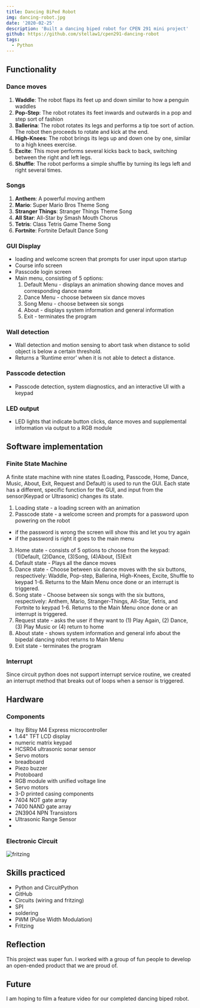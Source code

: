 ```yaml
---
title: Dancing BiPed Robot
img: dancing-robot.jpg
date: '2020-02-25'
description: 'Built a dancing biped robot for CPEN 291 mini project'
github: https://github.com/stellaw1/cpen291-dancing-robot
tags:
  - Python
---
```




## Functionality
### Dance moves
1.	**Waddle**: The robot flaps its feet up and down similar to how a penguin waddles
2.	**Pop-Step**: The robot rotates its feet inwards and outwards in a pop and step sort of fashion
3.	**Ballerina**: The robot rotates its legs and performs a tip toe sort of action. The robot then proceeds to rotate and kick at the end.
4.	**High-Knees**: The robot brings its legs up and down one by one, similar to a high knees exercise.
5.	**Excite**: This move performs several kicks back to back, switching between the right and left legs.
6.	**Shuffle**: The robot performs a simple shuffle by turning its legs left and right several times.

### Songs
1.	**Anthem**: A powerful moving anthem
2.	**Mario**: Super Mario Bros Theme Song
3.	**Stranger Things**: Stranger Things Theme Song
4.	**All Star**: All-Star by Smash Mouth Chorus
5.	**Tetris**: Class Tetris Game Theme Song
6.	**Fortnite**: Fortnite Default Dance Song

### GUI Display
- loading and welcome screen that prompts for user input upon startup
- Course info screen
- Passcode login screen
- Main menu, consisting of 5 options:
  1. Default Menu - displays an animation showing dance moves and corresponding dance name
  2. Dance Menu - choose between six dance moves
  3. Song Menu - choose between six songs
  4. About - displays system information and general information
  5. Exit - terminates the program

### Wall detection
- Wall detection and motion sensing to abort task when distance to solid object is below a certain threshold. 
- Returns a ‘Runtime error’ when it is not able to detect a distance. 

### Passcode detection
- Passcode detection, system diagnostics, and an interactive UI with a keypad

### LED output
- LED lights that indicate button clicks, dance moves and supplemental information via output to a RGB module


## Software implementation 
### Finite State Machine
A finite state machine with nine states (Loading, Passcode, Home, Dance, Music, About, Exit, Request and Default) is used to run the GUI. Each state has a different, specific function for the GUI, and input from the sensor(Keypad or Ultrasonic) changes its state.
1. Loading state - a loading screen with an animation
2. Passcode state - a welcome screen and prompts for a password upon powering on the robot
-	if the password is wrong the screen will show this and let you try again
-	if the password is right it goes to the main menu
3. Home state - consists of 5 options to choose from the keypad:
    (1)Default, (2)Dance, (3)Song, (4)About, (5)Exit
4. Default state - Plays all the dance moves
5. Dance state - Choose between six dance moves with the six buttons, respectively: Waddle, Pop-step, Ballerina, High-Knees, Excite, Shuffle to keypad 1-6. Returns to the Main Menu once done or an interrupt is triggered.
6. Song state - Choose between six songs with the six buttons, respectively: Anthem, Mario, Stranger-Things, All-Star, Tetris, and Fortnite to keypad 1-6. Returns to the Main Menu once done or an interrupt is triggered.
7. Request state - asks the user if they want to (1) Play Again, (2) Dance, (3) Play Music or (4) return to home
8. About state - shows system information and general info about the bipedal dancing robot returns to Main Menu
9. Exit state -  terminates the program

### Interrupt
Since circuit python does not support interrupt service routine, we created an interrupt method that breaks out of loops when a sensor is triggered. 


## Hardware
### Components
- Itsy Bitsy M4 Express microcontroller
- 1.44" TFT LCD display
- numeric matrix keypad
- HCSR04 ultrasonic sonar sensor
- Servo motors
- breadboard
- Piezo buzzer
- Protoboard
- RGB module with unified voltage line
- Servo motors
- 3-D printed casing components
- 7404 NOT gate array
- 7400 NAND gate array
- 2N3904 NPN Transistors
- Ultrasonic Range Sensor
- 

### Electronic Circuit
![fritzing](https://github.com/stellaw1/stellaw1.github.io/blob/master/images/projects/dancing-robot-fritzing.jpg?raw=true)


## Skills practiced
- Python and CircuitPython
- GitHub
- Circuits (wiring and fritzing)
- SPI 
- soldering
- PWM (Pulse Width Modulation)
- Fritzing


## Reflection
This project was super fun. I worked with a group of fun people to develop an open-ended product that we are proud of. 


## Future 
I am hoping to film a feature video for our completed dancing biped robot. 
